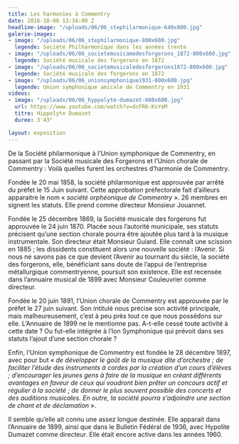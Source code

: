 ```yaml
---
title: Les harmonies à Commentry
date: 2016-10-06 13:34:00 Z
headline-image: "/uploads/06/06_stephilarmonique-640x800.jpg"
galerie-images:
- image: "/uploads/06/06_stephilarmonique-800x600.jpg"
  legende: Société Philharmonique dans les années trente
- image: "/uploads/06/06_societemusicamedesforgerons_1872-800x600.jpg"
  legende: Société musicale des forgerons en 1872
- image: "/uploads/06/06_societemusicaledesforgerons1872-800x600.jpg"
  legende: Société musicale des forgerons en 1872
- image: "/uploads/06/06_unionsymphonique1931-800x600.jpg"
  legende: Union symphonique amicale de Commentry en 1931
videos:
- image: "/uploads/06/06_hyppolyte-dumazet-600x600.jpg"
  url: https://www.youtube.com/watch?v=dcFR6-KsYeM
  titre: Hippolyte Dumazet
  duree: 3'43"

layout: exposition
---
```


De la Société philarmonique à l’Union symphonique de Commentry, en passant par la Société musicale des Forgerons et l’Union chorale de Commentry : Voilà quelles furent les orchestres d’harmonie de Commentry.

Fondée le 20 mai 1858, la société philarmonique est approuvée par arrêté du préfet le 15 Juin suivant. Cette approbation préfectorale fait d’ailleurs apparaitre le nom « *société orphéonique de Commentry* ». 26 membres en signent les statuts. Elle prend comme directeur Monsieur Jouannet.

Fondée le 25 décembre 1869, la Société musicale des forgerons fut approuvée le 24 juin 1870. Placée sous l’autorité municipale, ses statuts précisent qu’une section chorale pourra être ajoutée plus tard à la musique instrumentale. Son directeur était Monsieur Guiard. Elle connaît une scission en 1885 ; les dissidents constituent alors une nouvelle société : l’Avenir. Si nous ne savons pas ce que devient l’Avenir au tournant du siècle, la société des forgerons, elle, bénéficiant sans doute de l’appui de l’entreprise métallurgique commentryenne, poursuit son existence. Elle est recensée dans l’annuaire musical de 1899 avec Monsieur Couleuvrier comme directeur.

Fondée le 20 juin 1891, l’Union chorale de Commentry est approuvée par le préfet le 27 juin suivant. Son intitulé nous précise son activité principale, mais malheureusement, c’est à peu près tout ce que nous possédons sur elle. L’Annuaire de 1899 ne le mentionne pas. A-t-elle cessé toute activité à cette date ? Ou fut-elle intégrée à l’Ion Symphonique qui prévoit dans ses statuts l’ajout d’une section chorale ?

Enfin, l’Union symphonique de Commentry est fondée le 28 décembre 1897, avec pour but « *de développer le goût de la musique dite d’orchestre ; de faciliter l’étude des instruments à cordes par la création d’un cours d’élèves ; d’encourager les jeunes gens à faire de la musique en créant différents avantages en faveur de ceux qui voudront bien prêter un concours actif et régulier à la société ; de donner le plus souvent possible des concerts et des auditions musicales. En outre, la société pourra s’adjoindre une section de chant et de déclamation* ».

Il semble qu’elle ait connu une assez longue destinée. Elle apparait dans l’Annuaire de 1899, ainsi que dans le Bulletin Fédéral de 1936, avec Hypolite Dumazet comme directeur. Elle était encore active dans les années 1960.
